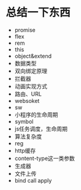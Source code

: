 # 总结一下东西

- promise
- flex
- rem
- this
- object&extend
- 数据类型
- 双向绑定原理
- 拦截器
- 动画实现方式
- 路由、URL
- websoket
- sw
- 小程序的生命周期
- symbol
- js任务调度，生命周期
- 算法复杂度
- reg
- http缓存
- content-type这一类参数
- 生成器
- 文件上传
- bind call apply